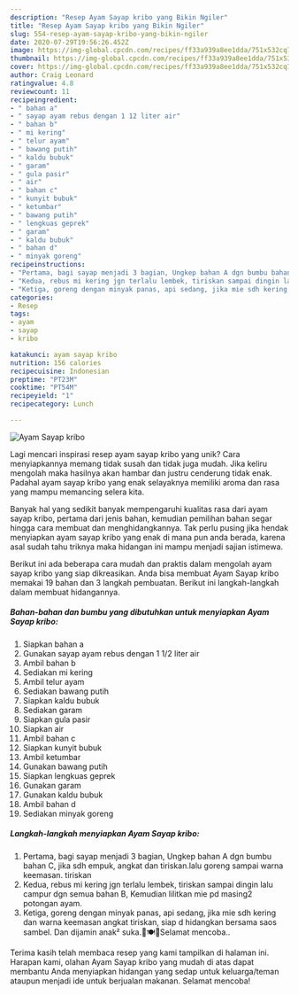 ```yaml
---
description: "Resep Ayam Sayap kribo yang Bikin Ngiler"
title: "Resep Ayam Sayap kribo yang Bikin Ngiler"
slug: 554-resep-ayam-sayap-kribo-yang-bikin-ngiler
date: 2020-07-29T19:56:26.452Z
image: https://img-global.cpcdn.com/recipes/ff33a939a8ee1dda/751x532cq70/ayam-sayap-kribo-foto-resep-utama.jpg
thumbnail: https://img-global.cpcdn.com/recipes/ff33a939a8ee1dda/751x532cq70/ayam-sayap-kribo-foto-resep-utama.jpg
cover: https://img-global.cpcdn.com/recipes/ff33a939a8ee1dda/751x532cq70/ayam-sayap-kribo-foto-resep-utama.jpg
author: Craig Leonard
ratingvalue: 4.8
reviewcount: 11
recipeingredient:
- " bahan a"
- " sayap ayam rebus dengan 1 12 liter air"
- " bahan b"
- " mi kering"
- " telur ayam"
- " bawang putih"
- " kaldu bubuk"
- " garam"
- " gula pasir"
- " air"
- " bahan c"
- " kunyit bubuk"
- " ketumbar"
- " bawang putih"
- " lengkuas geprek"
- " garam"
- " kaldu bubuk"
- " bahan d"
- " minyak goreng"
recipeinstructions:
- "Pertama, bagi sayap menjadi 3 bagian, Ungkep bahan A dgn bumbu bahan C, jika sdh empuk, angkat dan tiriskan.lalu goreng sampai warna keemasan. tiriskan"
- "Kedua, rebus mi kering jgn terlalu lembek, tiriskan sampai dingin lalu campur dgn semua bahan B, Kemudian lilitkan mie pd masing2 potongan ayam."
- "Ketiga, goreng dengan minyak panas, api sedang, jika mie sdh kering dan warna keemasan angkat tiriskan, siap d hidangkan bersama saos sambel. Dan dijamin anak² suka.🤗🍽️🍗Selamat mencoba.."
categories:
- Resep
tags:
- ayam
- sayap
- kribo

katakunci: ayam sayap kribo 
nutrition: 156 calories
recipecuisine: Indonesian
preptime: "PT23M"
cooktime: "PT54M"
recipeyield: "1"
recipecategory: Lunch

---
```



![Ayam Sayap kribo](https://img-global.cpcdn.com/recipes/ff33a939a8ee1dda/751x532cq70/ayam-sayap-kribo-foto-resep-utama.jpg)

Lagi mencari inspirasi resep ayam sayap kribo yang unik? Cara menyiapkannya memang tidak susah dan tidak juga mudah. Jika keliru mengolah maka hasilnya akan hambar dan justru cenderung tidak enak. Padahal ayam sayap kribo yang enak selayaknya memiliki aroma dan rasa yang mampu memancing selera kita.



Banyak hal yang sedikit banyak mempengaruhi kualitas rasa dari ayam sayap kribo, pertama dari jenis bahan, kemudian pemilihan bahan segar hingga cara membuat dan menghidangkannya. Tak perlu pusing jika hendak menyiapkan ayam sayap kribo yang enak di mana pun anda berada, karena asal sudah tahu triknya maka hidangan ini mampu menjadi sajian istimewa.


Berikut ini ada beberapa cara mudah dan praktis dalam mengolah ayam sayap kribo yang siap dikreasikan. Anda bisa membuat Ayam Sayap kribo memakai 19 bahan dan 3 langkah pembuatan. Berikut ini langkah-langkah dalam membuat hidangannya.

<!--inarticleads1-->

##### Bahan-bahan dan bumbu yang dibutuhkan untuk menyiapkan Ayam Sayap kribo:

1. Siapkan  bahan a
1. Gunakan  sayap ayam rebus dengan 1 1/2 liter air
1. Ambil  bahan b
1. Sediakan  mi kering
1. Ambil  telur ayam
1. Sediakan  bawang putih
1. Siapkan  kaldu bubuk
1. Sediakan  garam
1. Siapkan  gula pasir
1. Siapkan  air
1. Ambil  bahan c
1. Siapkan  kunyit bubuk
1. Ambil  ketumbar
1. Gunakan  bawang putih
1. Siapkan  lengkuas geprek
1. Gunakan  garam
1. Gunakan  kaldu bubuk
1. Ambil  bahan d
1. Sediakan  minyak goreng




<!--inarticleads2-->

##### Langkah-langkah menyiapkan Ayam Sayap kribo:

1. Pertama, bagi sayap menjadi 3 bagian, Ungkep bahan A dgn bumbu bahan C, jika sdh empuk, angkat dan tiriskan.lalu goreng sampai warna keemasan. tiriskan
1. Kedua, rebus mi kering jgn terlalu lembek, tiriskan sampai dingin lalu campur dgn semua bahan B, Kemudian lilitkan mie pd masing2 potongan ayam.
1. Ketiga, goreng dengan minyak panas, api sedang, jika mie sdh kering dan warna keemasan angkat tiriskan, siap d hidangkan bersama saos sambel. Dan dijamin anak² suka.🤗🍽️🍗Selamat mencoba..




Terima kasih telah membaca resep yang kami tampilkan di halaman ini. Harapan kami, olahan Ayam Sayap kribo yang mudah di atas dapat membantu Anda menyiapkan hidangan yang sedap untuk keluarga/teman ataupun menjadi ide untuk berjualan makanan. Selamat mencoba!
